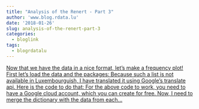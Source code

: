 ```yaml
---
title: "Analysis of the Renert - Part 3"
author: 'www.blog.rdata.lu'
date: '2018-01-26'
slug: analysis-of-the-renert-part-3
categories:
  - bloglink
tags:
  - blogrdatalu
---
```


[Now that we have the data in a nice format, let’s make a frequency plot! First let’s load the data and the packages: Because such a list is not available in Luxembourguish, I have translated it using Google’s translate api. Here is the code to do that: For the above code to work, you need to have a Google cloud account, which you can create for free. Now, I need to merge the dictionary with the data from each...<click to read more>](http://www.blog.rdata.lu/post/2018-01-26-analysis-of-the-renert-part-3/)

